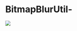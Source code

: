 # BitmapBlurUtil-

![](https://github.com/leon5458/BitmapBlurUtil-/blob/master/BitmapBlurUtil-/11.png)
